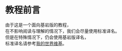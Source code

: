 # 教程前言
由于这是一个面向基岩版的教程，</br>
在不影响阅读与理解的情况下，我们会尽量使用标准译名。</br>
但是在特殊情况下，仍会使用基岩版译名，</br>
标准译名请参考[我的世界维基](https://wiki.biligame.com/mc/Minecraft_WIKI:译名标准化)。

